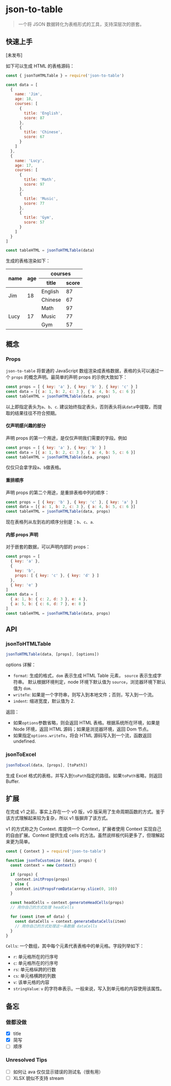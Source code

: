 # json-to-table

> 一个将 JSON 数据转化为表格形式的工具，支持深层次的嵌套。

## 快速上手

[未发布]

如下可以生成 HTML 的表格源码：

```javascript
const { jsonToHTMLTable } = require('json-to-table')

const data = [
  {
    name: 'Jim',
    age: 18,
    courses: [
      {
        title: 'English',
        score: 87
      },
      {
        title: 'Chinese',
        score: 67
      }
    ]
  },
  {
    name: 'Lucy',
    age: 17,
    courses: [
      {
        title: 'Math',
        score: 97
      },
      {
        title: 'Music',
        score: 77
      },
      {
        title: 'Gym',
        score: 57
      }
    ]
  }
]

const tableHTML = jsonToHTMLTable(data)
```

生成的表格渲染如下：

<table>
  <thead>
    <tr>
      <th rowspan="2">name</th>
      <th rowspan="2">age</th>
      <th colspan="2">courses</th>
    </tr>
    <tr>
      <th>title</th>
      <th>score</th>
    </tr>
  </thead>
  <tbody>
    <tr>
      <td rowspan="2">Jim</td>
      <td rowspan="2">18</td>
      <td>English</td>
      <td>87</td>
    </tr>
    <tr>
      <td>Chinese</td>
      <td>67</td>
    </tr>
    <tr>
      <td rowspan="3">Lucy</td>
      <td rowspan="3">17</td>
      <td>Math</td>
      <td>97</td>
    </tr>
    <tr>
      <td>Music</td>
      <td>77</td>
    </tr>
    <tr>
      <td>Gym</td>
      <td>57</td>
    </tr>
  </tbody>
</table>

## 概念

### Props

`json-to-table` 将普通的 JavaScript 数组渲染成表格数据，表格的头可以通过一个 `props` 的概念声明。最简单的声明 props 的示例大致如下：

```javascript
const props = [ { key: 'a' }, { key: 'b' }, { key: 'c' } ]
const data = [{ a: 1, b: 2, c: 3 }, { a: 4, b: 5, c: 6 }]
const tableHTML = jsonToHTMLTable(data, props)
```

以上即指定表头为`a`、`b`、`c`. 建议始终指定表头，否则表头将从`data`中提取，而提取的结果往往不符合预期。

#### 仅声明感兴趣的部分

声明 props 的第一个用途，是仅仅声明我们需要的字段。例如

```javascript
const props = [ { key: 'a' }, { key: 'b' } ]
const data = [{ a: 1, b: 2, c: 3 }, { a: 4, b: 5, c: 6 }]
const tableHTML = jsonToHTMLTable(data, props)
```

仅仅只会拿字段`a`、`b`做表格。

#### 重排顺序

声明 props 的第二个用途，是重排表格中列的顺序：

```javascript
const props = [ { key: 'b' }, { key: 'c' }, { key: 'a' } ]
const data = [{ a: 1, b: 2, c: 3 }, { a: 4, b: 5, c: 6 }]
const tableHTML = jsonToHTMLTable(data, props)
```

现在表格列从左到右的顺序分别是：`b`、`c`、`a`.

#### 内部 props 声明

对于嵌套的数据，可以声明内部的 props：

```javascript
const props = [
  { key: 'a' },
  { 
    key: 'b', 
    props: [ { key: 'c' }, { key: 'd' } ]
  },
  { key: 'e' }
]
const data = [
  { a: 1, b: { c: 2, d: 3 }, e: 4 },
  { a: 5, b: { c: 6, d: 7 }, e: 8 }
]
const tableHTML = jsonToHTMLTable(data, props)
```

## API

### jsonToHTMLTable

```javascript
jsonToHTMLTable(data, [props], [options])
```

options 详解：

- `format`: 生成的格式，`dom` 表示生成 HTML Table 元素， `source` 表示生成字符串。
            默认根据环境判定，node 环境下默认值为 `source`，浏览器环境下默认值为 `dom`.
- `writeTo`: 如果是一个字符串，则写入到本地文件；否则，写入到一个流。
- `indent`: 缩进宽度，默认值为 2.

返回：

- 如果`options`参数省略，则会返回 HTML 表格。根据系统所在环境，如果是 Node 环境，返回 HTML 源码；如果是浏览器环境，返回 Dom 节点。
- 如果指定`options.writeTo`，将会 HTML 源码写入到一个流，函数返回 undefined.

### jsonToExcel

```javascript
jsonToExcel(data, [props], [toPath])
```

生成 Excel 格式的表格，并写入到`toPath`指定的路径。如果`toPath`省略，则返回 Buffer.

## 扩展

在完成 v1 之前，事实上存在一个 v0 版，v0 版采用了生命周期函数的方式。鉴于该方式理解起来较为复杂，所以 v1 版摒弃了该方式。

v1 的方式称之为 Context. 库提供一个 Context，扩展者使用 Context 实现自己的自由扩展。Context 提供生成 cells 的方法。虽然说样板代码更多了，但理解起来更为简单。

```javascript
const { Context } = require('json-to-table')

function jsonToCustomize (data, props) {
  const context = new Context()

  if (props) {
    context.initProps(props)
  } else {
    context.initPropsFromData(array.slice(0, 10))
  }

  const headCells = context.generateHeadCells(props)
  // 用你自己的方式处理 headCells

  for (const item of data) {
    const dataCells = context.generateDataCells(item)
    // 用你自己的方式处理这一条数据 dataCells
  }
}
```

`Cells`: 一个数组，其中每个元素代表表格中的单元格。字段列举如下：

- `r`: 单元格所在的行序号
- `c`: 单元格所在的行序号
- `rs`: 单元格纵跨的行数
- `cs`: 单元格横跨的列数
- `v`: 该单元格的内容
- `stringValue`: `v` 的字符串表示。一般来说，写入到单元格的内容使用该属性。

## 备忘

### 做都没做

- [x] title
- [x] 简写
- [ ] 顺序

### Unresolved Tips

- [ ] 如何让 ava 仅仅显示错误的测试名（很有用）
- [ ] XLSX 貌似不支持 stream
